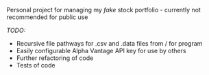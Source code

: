 Personal project for managing my _fake_ stock portfolio - currently not recommended for public use

*TODO:*
- Recursive file pathways for .csv and .data files from / for program
- Easily configurable Alpha Vantage API key for use by others
- Further refactoring of code
- Tests of code